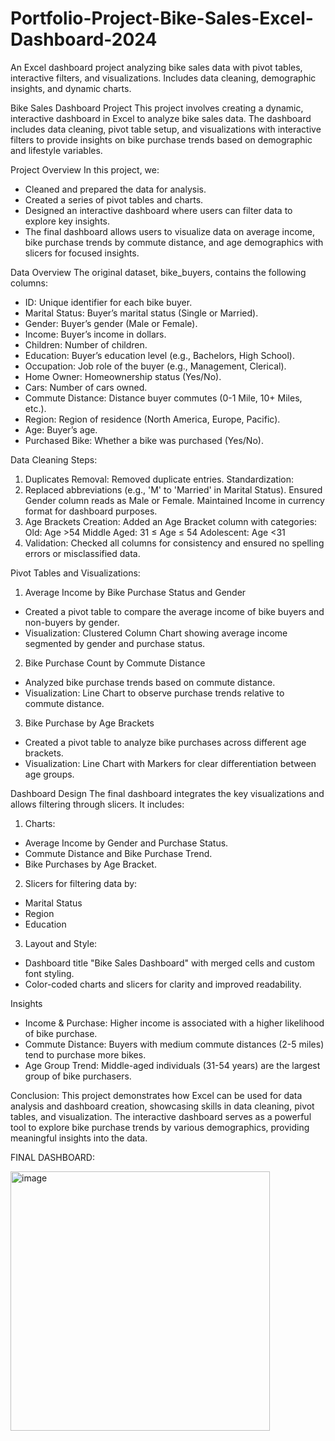 # Portfolio-Project-Bike-Sales-Excel-Dashboard-2024
An Excel dashboard project analyzing bike sales data with pivot tables, interactive filters, and visualizations. Includes data cleaning, demographic insights, and dynamic charts.

Bike Sales Dashboard Project 
This project involves creating a dynamic, interactive dashboard in Excel to analyze bike sales data. The dashboard includes data cleaning, pivot table setup, and visualizations with interactive filters to provide insights on bike purchase trends based on demographic and lifestyle variables.

Project Overview
In this project, we:

- Cleaned and prepared the data for analysis.
- Created a series of pivot tables and charts.
- Designed an interactive dashboard where users can filter data to explore key insights.
- The final dashboard allows users to visualize data on average income, bike purchase trends by commute distance, and age demographics with slicers for focused insights.

Data Overview
The original dataset, bike_buyers, contains the following columns:

- ID: Unique identifier for each bike buyer.
- Marital Status: Buyer’s marital status (Single or Married).
- Gender: Buyer’s gender (Male or Female).
- Income: Buyer’s income in dollars.
- Children: Number of children.
- Education: Buyer’s education level (e.g., Bachelors, High School).
- Occupation: Job role of the buyer (e.g., Management, Clerical).
- Home Owner: Homeownership status (Yes/No).
- Cars: Number of cars owned.
- Commute Distance: Distance buyer commutes (0-1 Mile, 10+ Miles, etc.).
- Region: Region of residence (North America, Europe, Pacific).
- Age: Buyer’s age.
- Purchased Bike: Whether a bike was purchased (Yes/No).
  
Data Cleaning Steps:
1. Duplicates Removal: Removed duplicate entries.
Standardization:
2. Replaced abbreviations (e.g., 'M' to 'Married' in Marital Status).
Ensured Gender column reads as Male or Female.
Maintained Income in currency format for dashboard purposes.
3. Age Brackets Creation: Added an Age Bracket column with categories:
Old: Age >54
Middle Aged: 31 ≤ Age ≤ 54
Adolescent: Age <31
4. Validation: Checked all columns for consistency and ensured no spelling errors or misclassified data.
   
Pivot Tables and Visualizations: 

1. Average Income by Bike Purchase Status and Gender
- Created a pivot table to compare the average income of bike buyers and non-buyers by gender.
- Visualization: Clustered Column Chart showing average income segmented by gender and purchase status.
2. Bike Purchase Count by Commute Distance
- Analyzed bike purchase trends based on commute distance.
- Visualization: Line Chart to observe purchase trends relative to commute distance.
3. Bike Purchase by Age Brackets
- Created a pivot table to analyze bike purchases across different age brackets.
- Visualization: Line Chart with Markers for clear differentiation between age groups.

  
Dashboard Design
The final dashboard integrates the key visualizations and allows filtering through slicers. It includes:

1. Charts:
- Average Income by Gender and Purchase Status.
- Commute Distance and Bike Purchase Trend.
- Bike Purchases by Age Bracket.
  
2. Slicers for filtering data by:
- Marital Status
- Region
- Education

3. Layout and Style:
- Dashboard title "Bike Sales Dashboard" with merged cells and custom font styling.
- Color-coded charts and slicers for clarity and improved readability.

Insights
- Income & Purchase: Higher income is associated with a higher likelihood of bike purchase.
- Commute Distance: Buyers with medium commute distances (2-5 miles) tend to purchase more bikes.
- Age Group Trend: Middle-aged individuals (31-54 years) are the largest group of bike purchasers.

Conclusion: 
This project demonstrates how Excel can be used for data analysis and dashboard creation, showcasing skills in data cleaning, pivot tables, and visualization. The interactive dashboard serves as a powerful tool to explore bike purchase trends by various demographics, providing meaningful insights into the data.

FINAL DASHBOARD: 

<img width="415" alt="image" src="https://github.com/user-attachments/assets/ae6105e1-cd38-4ffc-8818-8bf83c02bc21">
